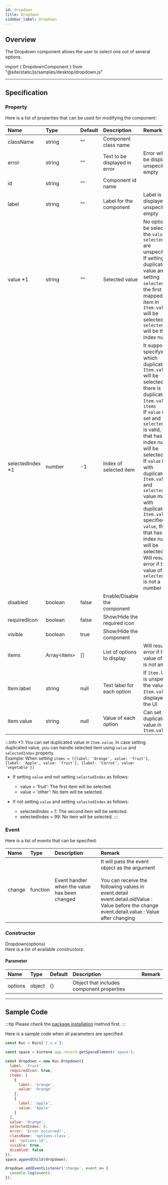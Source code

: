 ```yaml
---
id: dropdown
title: Dropdown
sidebar_label: Dropdown
---
```


## Overview

The Dropdown component allows the user to select one out of several options.

import { DropdownComponent } from "@site/static/js/samples/desktop/dropdown.js"

<DropdownComponent />

---

## Specification

### Property

Here is a list of properties that can be used for modifying the component:

| Name  | Type | Default | Description | Remark |
| :--- | :--- | :--- | :--- | :--- |
| className | string | ""  | Component class name | |
| error | string | ""  | Text to be displayed in error | Error will not be displayed if unspecified or empty |
| id | string | ""  | Component id name | |
| label | string | ""  | Label for the component | Label is not displayed if unspecified or empty |
| value *1 | string | ""  | Selected value | No option will be selected if the `value` and `selectedIndex` are unspecified<br/>If setting duplicated value and not setting `selectedIndex`, the first mapped value item in `Item.value` will be selected and `selectedIndex` will be the index number |
| selectedIndex *1 | number | -1  | Index of selected item | It supports specifying which duplicated `Item.value` will be selected if there is duplicated `Item.value` in `items`<br/>If `value` is not set and `selectedIndex` is valid, item that has the index number will be selected<br/>If `value` is set with duplicated `Item.value` and `selectedIndex` value maps with duplicated `Item.value` specified in `value`, the item that has the index number will be selected<br/>Will result an error if the value of `selectedIndex` is not a number |
| disabled | boolean | false | Enable/Disable the component | |
| requiredIcon | boolean | false | Show/Hide the required icon | |
| visible | boolean | true | Show/Hide the component | |
| items | Array\<Item\> | []  | List of options to display | Will result an error if the value of items is not an array |
| Item.label | string | null | Text label for each option | If `Item.label` is unspecified, the value of `Item.value` is displayed on the UI |
| Item.value | string | null | Value of each option | Can set duplicated value in `Item.value` |

:::info
 *1: You can set duplicated value in `Item.value`. In case setting duplicated value, you can handle selected item using `value` and `selectedIndex` property.<br/>
 Example: When setting `items = [{label: 'Orange', value: 'fruit'}, {label: 'Apple', value: 'fruit'}, {label: 'Carrot', value: 'vegetable'}]`

 - If setting `value` and not setting `selectedIndex` as follows:
   - value = 'fruit': The first item will be selected.
   - value = 'other': No item will be selected.

 - If not setting `value` and setting `selectedIndex` as follows:
   - selectedIndex = 1: The second item will be selected.
   - selectedIndex = 99: No item will be selected.
:::

### Event

Here is a list of events that can be specified:

| Name | Type | Description | Remark |
| :--- | :--- | :--- | :--- |
| change | function | Event handler when the value has been changed | It will pass the event object as the argument<br/><br/>You can receive the following values in event.detail<br/>event.detail.oldValue : Value before the change<br/>event.detail.value : Value after changing |

### Constructor

Dropdown(options)<br/>
Here is a list of available constructors:

#### Parameter

| Name | Type | Default | Description | Remark |
| :--- | :--- | :--- | :--- | :--- |
| options | object | \{\} | Object that includes component properties | |

---
## Sample Code

:::tip
Please check the [package installation](../../getting-started/quick-start.md#installation) method first.
:::

Here is a sample code when all parameters are specified:

```javascript
const Kuc = Kucs['1.x.x'];

const space = kintone.app.record.getSpaceElement('space');

const dropdown = new Kuc.Dropdown({
  label: 'Fruit',
  requiredIcon: true,
  items: [
    {
      label: 'orange',
      value: 'Orange'
    },
    {
      label: 'apple',
      value: 'Apple'
    }
  ],
  value: 'Orange',
  selectedIndex: 0,
  error: 'Error occurred!',
  className: 'options-class',
  id: 'options-id',
  visible: true,
  disabled: false
});
space.appendChild(dropdown);

dropdown.addEventListener('change', event => {
  console.log(event);
});
```
